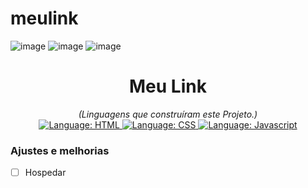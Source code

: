 # meulink
![image](https://user-images.githubusercontent.com/97769685/158087920-577c4646-84e1-4201-bbd7-02816da7b356.png)
![image](https://user-images.githubusercontent.com/97769685/158087927-1c2f1f82-aa92-4a21-ba4e-16befbc62a11.png)
![image](https://user-images.githubusercontent.com/97769685/158087937-8d1ecbf6-f14f-4c40-82e9-1533bdbdbcab.png)

<h1 align="center">
    Meu Link
</h1>

<div>
    <p align="center">
        <em>
            (Linguagens que construíram este Projeto.)<br>
        </em>
        <a href="#">
            <img src="https://img.shields.io/badge/HTML5-E34F26?style=for-the-badge&logo=html5&logoColor=white" alt="Language: HTML">
        </a>
        <a href="#">
            <img src="https://img.shields.io/badge/CSS-239120?&style=for-the-badge&logo=css3&logoColor=white" alt="Language: CSS">
        </a>
        <a href="#">
            <img src="https://img.shields.io/badge/JavaScript-F7DF1E?style=for-the-badge&logo=javascript&logoColor=black" alt="Language: Javascript">
        </a>  
    </p>
</div>


### Ajustes e melhorias

- [ ] Hospedar
